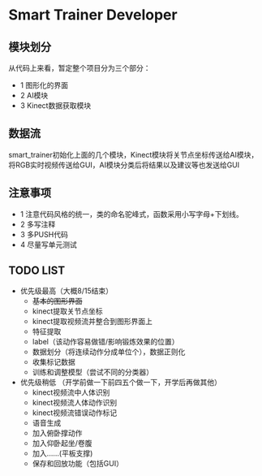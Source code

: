 # Smart Trainer Developer

## 模块划分
从代码上来看，暂定整个项目分为三个部分：
* 1 图形化的界面
* 2 AI模块
* 3 Kinect数据获取模块

## 数据流
smart_trainer初始化上面的几个模块，Kinect模块将关节点坐标传送给AI模块，将RGB实时视频传送给GUI，AI模块分类后将结果以及建议等也发送给GUI

## 注意事项
  * 1 注意代码风格的统一，类的命名驼峰式，函数采用小写字母+下划线。
  * 2 多写注释
  * 3 多PUSH代码
  * 4 尽量写单元测试

## TODO LIST
* 优先级最高（大概8/15结束）
    * ~~基本的图形界面~~
    * kinect提取关节点坐标
    * kinect提取视频流并整合到图形界面上
    * 特征提取
    * label（该动作容易做错/影响锻炼效果的位置）
    * 数据划分（将连续动作分成单位个），数据正则化
    * 收集标记数据
    * 训练和调整模型（尝试不同的分类器）
* 优先级稍低 （开学前做一下前四五个做一下，开学后再做其他）
    * kinect视频流中人体识别
    * kinect视频流人体动作识别
    * kinect视频流错误动作标记
    * 语音生成
    * 加入俯卧撑动作
    * 加入仰卧起坐/卷腹
    * 加入......(平板支撑)
    * 保存和回放功能（包括GUI）